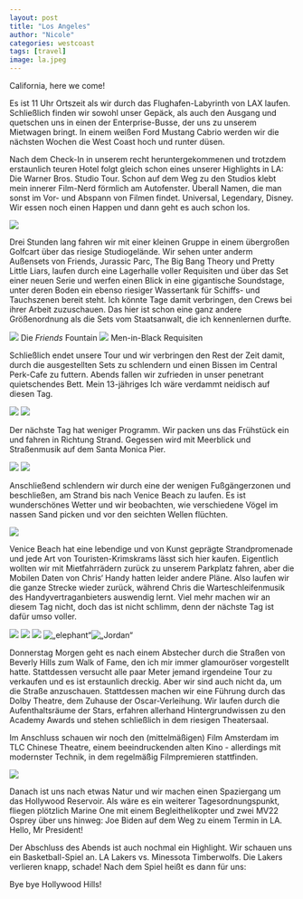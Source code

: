 ```yaml
---
layout: post
title: "Los Angeles"
author: "Nicole"
categories: westcoast
tags: [travel]
image: la.jpeg
---
```

California, here we come!

Es ist 11 Uhr Ortszeit als wir durch das Flughafen-Labyrinth von LAX laufen. Schließlich finden wir sowohl unser Gepäck, als auch den Ausgang und quetschen uns in einen der Enterprise-Busse, der uns zu unserem Mietwagen bringt. In einem weißen Ford Mustang Cabrio werden wir die nächsten Wochen die West Coast hoch und runter düsen.

Nach dem Check-In in unserem recht heruntergekommenen und trotzdem erstaunlich teuren Hotel folgt gleich schon eines unserer Highlights in LA: Die Warner Bros. Studio Tour. Schon auf dem Weg zu den Studios klebt mein innerer Film-Nerd förmlich am Autofenster. Überall Namen, die man sonst im Vor- und Abspann von Filmen findet. Universal, Legendary, Disney. Wir essen noch einen Happen und dann geht es auch schon los.

![](/assets/img/us/la-wb.jpeg)

Drei Stunden lang fahren wir mit einer kleinen Gruppe in einem übergroßen Golfcart über das riesige Studiogelände. Wir sehen unter anderm Außensets von Friends, Jurassic Parc, The Big Bang Theory und Pretty Little Liars, laufen durch eine Lagerhalle voller Requisiten und über das Set einer neuen Serie und werfen einen Blick in eine gigantische Soundstage, unter deren Boden ein ebenso riesiger Wassertank für Schiffs- und Tauchszenen bereit steht. Ich könnte Tage damit verbringen, den Crews bei ihrer Arbeit zuzuschauen. Das hier ist schon eine ganz andere Größenordnung als die Sets vom Staatsanwalt, die ich kennenlernen durfte.

![](/assets/img/us/la-friends-fountain.jpeg)
Die *Friends* Fountain
![](/assets/img/us/la-men-in-black.jpeg)
Men-in-Black Requisiten

Schließlich endet unsere Tour und wir verbringen den Rest der Zeit damit, durch die ausgestellten Sets zu schlendern und einen Bissen im Central Perk-Cafe zu futtern.
Abends fallen wir zufrieden in unser penetrant quietschendes Bett. Mein 13-jähriges Ich wäre verdammt neidisch auf diesen Tag.

![](/assets/img/us/la-central-perk.jpeg)
![](/assets/img/us/la-harry.jpeg)

Der nächste Tag hat weniger Programm. Wir packen uns das Frühstück ein und fahren in Richtung Strand. Gegessen wird mit Meerblick und Straßenmusik auf dem Santa Monica Pier.

![](/assets/img/us/la-end-of-trail.jpeg)
![](/assets/img/us/la-santa-monica.jpeg)

Anschließend schlendern wir durch eine der wenigen Fußgängerzonen und beschließen, am Strand bis nach Venice Beach zu laufen. Es ist wunderschönes Wetter und wir beobachten, wie verschiedene Vögel im nassen Sand picken und vor den seichten Wellen flüchten.

![](/assets/img/us/la-bird.jpeg)

Venice Beach hat eine lebendige und von Kunst geprägte Strandpromenade und jede Art von Touristen-Krimskrams lässt sich hier kaufen. Eigentlich wollten wir mit Mietfahrrädern zurück zu unserem Parkplatz fahren, aber die Mobilen Daten von Chris‘ Handy hatten leider andere Pläne. Also laufen wir die ganze Strecke wieder zurück, während Chris die Warteschleifenmusik des Handyvertraganbieters auswendig lernt. Viel mehr machen wir an diesem Tag nicht, doch das ist nicht schlimm, denn der nächste Tag ist dafür umso voller.

![](/assets/img/us/la-venice.jpeg)
![](/assets/img/us/la-venice1.jpeg)
![](/assets/img/us/la-venice2.jpeg)
<img src=„/assets/img/us/la-elephant.jpeg“ alt=„elephant“ width=„50%“/><img src=„/assets/img/us/la-jordan.jpeg“ alt=„Jordan“ width=„50%“/>


Donnerstag Morgen geht es nach einem Abstecher durch die Straßen von Beverly Hills zum Walk of Fame, den ich mir immer glamouröser vorgestellt hatte. Stattdessen versucht alle paar Meter jemand irgendeine Tour zu verkaufen und es ist erstaunlich dreckig. Aber wir sind auch nicht da, um die Straße anzuschauen. Stattdessen machen wir eine Führung durch das Dolby Theatre, dem Zuhause der Oscar-Verleihung. Wir laufen durch die Aufenthaltsräume der Stars, erfahren allerhand Hintergrundwissen zu den Academy Awards und stehen schließlich in dem riesigen Theatersaal.

Im Anschluss schauen wir noch den (mittelmäßigen) Film Amsterdam im TLC Chinese Theatre, einem beeindruckenden alten Kino - allerdings mit modernster Technik, in dem regelmäßig Filmpremieren stattfinden.

![](/assets/img/us/la-tcl.jpeg)

Danach ist uns nach etwas Natur und wir machen einen Spaziergang um das Hollywood Reservoir. Als wäre es ein weiterer Tagesordnungspunkt, fliegen plötzlich Marine One mit einem Begleithelikopter und zwei MV22 Osprey über uns hinweg: Joe Biden auf dem Weg zu einem Termin in LA. Hello, Mr President!

Der Abschluss des Abends ist auch nochmal ein Highlight. Wir schauen uns ein Basketball-Spiel an. LA Lakers vs. Minessota Timberwolfs. Die Lakers verlieren knapp, schade! Nach dem Spiel heißt es dann für uns:

Bye bye Hollywood Hills!
